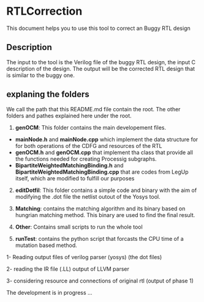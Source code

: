 # RTLCorrection
This document helps you to use this tool to correct an Buggy RTL design

## Description
The input to the tool is the Verilog file of the buggy RTL design, the input C description
of the design. The output will be the corrected RTL design that is similar to the buggy one. 

## explaning the folders
We call the path that this README.md file contain the root.
The other folders and pathes explained here under the root. 

1. **genOCM**: This folder contains the main developement files. 
- **mainNode.h** and **mainNode.cpp** which implement the data structure for for both operations of the CDFG and resources of the RTL
- **genOCM.h** and **genOCM.cpp** that implement tha class that provide all the functions needed for creating Processig subgraphs. 
- **BipartiteWeightedMatchingBinding.h** and **BipartiteWeightedMatchingBinding.cpp** that are codes from LegUp itself, which are modified to fulfill our purposes

2. **editDotfil**: This folder contains a simple code and binary with the aim of modifying the .dot file the netlist outout of the Yosys tool.
    
3. **Matching**: contains the matching algorithm and its binary based on hungrian matching method. This binary are used to find the final result. 

4. **Other**: Contains small scripts to run the whole tool

5. **runTest**: contains the python script that forcasts the CPU time of a mutation based method. 


1- Reading output files of verilog parser (yosys) (the dot files)

2- reading the IR file (.LL) output of LLVM parser

3- considering resource and connections of original rtl (output of phase 1) 

The development is in progress ...
